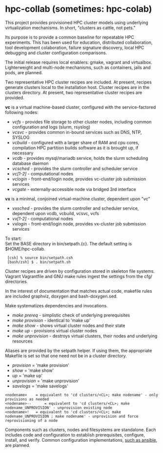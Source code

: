 # hpc-collab (sometimes: hpc-colab)

This project provides provisioned HPC cluster models using underlying virtualization mechanisms. In short, "clusters as cattle, not pets."

Its purpose is to provide a common baseline for repeatable HPC experiments. This has been used for education, distributed collaboration, tool development colaboration, failure signature discovery, local HPC debugging and cluster configuration comparisons.

The initial release requires local enablers: gmake, vagrant and virtualbox. Lighterweight and multi-node mechanisms, such as containers, jails and pods, are planned.

Two representative HPC cluster recipes are included. At present, recipes generate clusters local to the installation host. Cluster recipes are in the clusters directory. At present, two representative cluster recipes are provided.

 <b>vc</b> is a virtual machine-based cluster, configured with the service-factored following nodes:
 <UL>
 <LI><EM>vcfs</EM>		- provides file storage to other cluster nodes, including common configuration and logs (slurm, rsyslog)</LI>
 <LI><EM>vcsvc</EM>		- provides common in-bound services such as DNS, NTP, SYSLOG</LI>
 <LI><EM>vcbuild</EM>	- configured with a larger share of RAM and cpu cores,
  		  compilation HPC partition
  builds software as it is brought up, if necessary</LI>
 <LI><EM>vcdb</EM>		- provides mysql/mariadb service, holds the slurm scheduling database daemon</LI>
 <LI><EM>vcsched</EM>	- provides the slurm controller and scheduler service</LI>
 <LI><EM>vc[1-2]</EM>	- computational nodes</LI>
 <LI><EM>vclogin</EM>	- front-end/login node, provides vc-cluster job submission services</LI>
 <LI><EM>vcgate</EM>	- externally-accessible node via bridged 3rd interface</LI>
 </UL>

 <b>vx</b> is a minimal, conjoined virtual-machine cluster, dependent upon "vc"
 <UL>
 <LI><EM>vxsched</EM>	- provides the slurm controller and scheduler service, dependent upon vcdb, vcbuild, vcsvc, vcfs</LI>
 <LI><EM>vx[1-2]</EM>	- computational nodes</LI>
 <LI><EM>vxlogin</EM>	- front-end/login node, provides vx-cluster job submission services</LI>
 </UL>

To start:<BR>
Set the BASE directory in bin/setpath.{c}. The default setting is $HOME/hpc-collab.</BR>
~~~
 [csh] % source bin/setpath.csh
 [bash/zsh] $ . bin/setpath.sh
~~~

Cluster recipes are driven by configuration stored in skeleton file systems. Vagrant Vagrantfile and GNU make rules ingest the settings from the cfg/<nodenames> directories.

In the interest of documentation that matches actual code, makefile rules are included graphviz, doxygen and bash-doxygen.sed.

<P>Make systematizes dependencies and invocations.
 <UL>
  <LI><EM>make prereq</EM>      - simplistic check of underlying prerequisites</LI>
  <LI><EM>make provision</EM>   - identical to 'make up'</LI>
  <LI><EM>make show</EM>        - shows virtual cluster nodes and their state</LI>
  <LI><EM>make up</EM>          - provisions virtual cluster nodes</LI>
  <LI><EM>make unprovision</EM> - destroys virtual clusters, their nodes and underlying resources</LI>
 </UL>
 <P>
Aliases are provided by the setpath helper. If using them, the appropriate Makefile is set so that one need not be in a cluster directory.<BR>
<UL>
 <LI><EM>provision</EM>	= 'make provision'</LI>
 <LI><EM>show</EM>		= 'make show'</LI>
 <LI><EM>up</EM>		= 'make up'</LI>
 <LI><EM>unprovision</EM>	= 'make unprovision'</LI>
 <LI><EM>savelogs</EM> = 'make savelogs'</LI>
</UL>

~~~
<nodename>	  = equivalent to 'cd clusters/<CL>; make nodename' - only provisions as needed
<nodename>--	  = equivalent to 'cd clusters/<CL>; make nodename_UNPROVISION' - unprovision existing node
<nodename>!	  = equivalent to 'cd clusters/<CL>; make nodename_UNPROVISION ; make nodename' - unprovision and force reprovisioning of a node
~~~

Components such as clusters, nodes and filesystems are standalone. Each includes code and configuration to establish prerequisites, configure, install, and verify. Common configuration implementations, <A HREF="https://github.com/hpc/hpc-collab/issues/9">such as ansible</A>, are planned.

